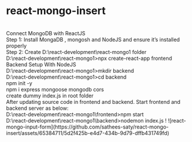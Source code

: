 # react-mongo-insert
<html>
<br>
Connect MongoDB with ReactJS
<br>
Step 1: Install MongaDB , mongosh and NodeJS and ensure it’s installed properly
<br>
Step 2: Create D:\react-development\react-mongo1 folder
<br>
D:\react-development\react-mongo1>npx create-react-app frontend
<br>
Backend Setup With NodeJS
<br>
D:\react-development\react-mongo1>mkdir backend
<br>
D:\react-development\react-mongo1>cd backend
<br>
npm init -y 
<br>
npm i express mongoose mongodb cors
<br>
create dummy index.js in root folder
<br>
After updating source code in frontend and backend. Start frontend and backend server as below:
<br>
D:\react-development\react-mongo1\frontend>npm start
<br>
D:\react-development\react-mongo1\backend>nodemon index.js 
<html>
! ![react-mongo-input-form](https://github.com/sathees-saty/react-mongo-insert/assets/65384711/5d2f425b-e4d7-434b-9d79-dffb431749fd)

